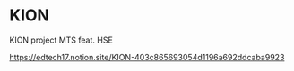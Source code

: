 # KION
KION project MTS feat. HSE

https://edtech17.notion.site/KION-403c865693054d1196a692ddcaba9923
